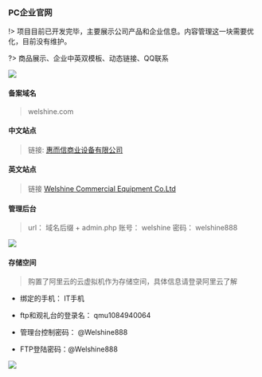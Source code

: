 ### PC企业官网

!> 项目目前已开发完毕，主要展示公司产品和企业信息。内容管理这一块需要优化，目前没有维护。

?> 商品展示、企业中英双模板、动态链接、QQ联系

![](http://wap.welshine.com/%E6%83%A0%E8%80%8C%E4%BF%A1%E5%95%86%E7%94%A8%E8%AE%BE%E5%A4%87%E6%9C%89%E9%99%90%E5%85%AC%E5%8F%B8.png)

#### 备案域名

> welshine.com

#### 中文站点

> 链接:  [惠而信商业设备有限公司](http://www.welshine.com/ "惠而信商业设备有限公司")

#### 英文站点

> 链接  [Welshine Commercial Equipment Co.Ltd](http://en.welshine.com/ "Welshine Commercial Equipment Co.Ltd")

#### 管理后台

> url： 域名后缀 + admin.php 账号： welshine 密码： welshine888

![](https://www.showdoc.cc/server/api/common/visitfile/sign/4f45d770f24434537b49ae08b4cdb358?showdoc=.jpg)

#### 存储空间

> 购置了阿里云的云虚拟机作为存储空间，具体信息请登录阿里云了解

- 绑定的手机： IT手机

- ftp和观礼台的登录名： qmu1084940064

- 管理台控制密码： @Welshine888

- FTP登陆密码：@Welshine888

![](https://www.showdoc.cc/server/api/common/visitfile/sign/7c4816e27ec25ac50beb3ec4a93e1854?showdoc=.jpg)